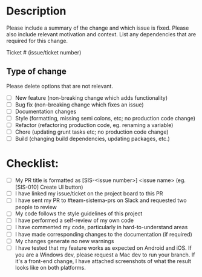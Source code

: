 # Description

Please include a summary of the change and which issue is fixed. Please also include relevant motivation and context. List any dependencies that are required for this change.

Ticket # (issue/ticket number)

## Type of change

Please delete options that are not relevant.

- [ ] New feature (non-breaking change which adds functionality)
- [ ] Bug fix (non-breaking change which fixes an issue)
- [ ] Documentation changes 
- [ ] Style (formatting, missing semi colons, etc; no production code change)
- [ ] Refactor (refactoring production code, eg. renaming a variable)
- [ ] Chore (updating grunt tasks etc; no production code change)
- [ ] Build (changing build dependencies, updating packages, etc.)

# Checklist:

- [ ] My PR title is formatted as [SIS-\<issue number\>] \<issue name\> (eg. [SIS-010] Create UI button)
- [ ] I have linked my issue/ticket on the project board to this PR
- [ ] I have sent my PR to #team-sistema-prs on Slack and requested two people to review
- [ ] My code follows the style guidelines of this project
- [ ] I have performed a self-review of my own code
- [ ] I have commented my code, particularly in hard-to-understand areas
- [ ] I have made corresponding changes to the documentation (if required)
- [ ] My changes generate no new warnings
- [ ] I have tested that my feature works as expected on Android and iOS. If you are a Windows dev, please request a Mac dev to run your branch. If it's a front-end change, I have attached screenshots of what the result looks like on both platforms. 
